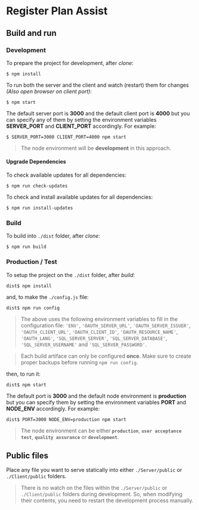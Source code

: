 # Register Plan Assist

## Build and run

### Development

To prepare the project for development, after _clone_:

    $ npm install

To run both the server and the client and watch (restart) them for changes _(Also open browser on client port)_:

    $ npm start

The default server port is **3000** and the default client port is **4000** but you can specify any of them by setting the environment variables **SERVER_PORT** and **CLIENT_PORT** accordingly. For example:

    $ SERVER_PORT=3000 CLIENT_PORT=4000 npm start

> The node environment will be **development** in this approach.

#### Upgrade Dependencies

To check available updates for all dependencies:

    $ npm run check-updates

To check and install available updates for all dependencies:

    $ npm run install-updates

### Build

To build into `./dist` folder, after _clone_:

    $ npm run build

### Production / Test

To setup the project on the `./dist` folder, after _build_:

    dist$ npm install

and, to make the `./config.js` file:

    dist$ npm run config

> The above uses the following environment variables to fill in the configuration file: `'ENV'`, `'OAUTH_SERVER_URL'`, `'OAUTH_SERVER_ISSUER'`, `'OAUTH_CLIENT_URL'`, `'OAUTH_CLIENT_ID'`, `'OAUTH_RESOURCE_NAME'`, `'OAUTH_LANG'`, `'SQL_SERVER_SERVER'`, `'SQL_SERVER_DATABASE'`, `'SQL_SERVER_USERNAME'` and `'SQL_SERVER_PASSWORD'`.

> Each build artiface can only be configured **once**. Make sure to create proper backups before running `npm run config`.

then, to run it:

    dist$ npm start

The default port is **3000** and the default node environment is **production** but you can specify them by setting the environment variables **PORT** and **NODE_ENV** accordingly. For example:

    dist$ PORT=3000 NODE_ENV=production npm start

> The node environment can be either **`production`**, **`user acceptance test`**, **`quality assurance`** or **`development`**.

## Public files

Place any file you want to serve statically into either `./Server/public` or `./Client/public` folders.

> There is no watch on the files within the `./Server/public` or `./Client/public` folders during development. So, when modifying their contents, you need to restart the development process manually.

